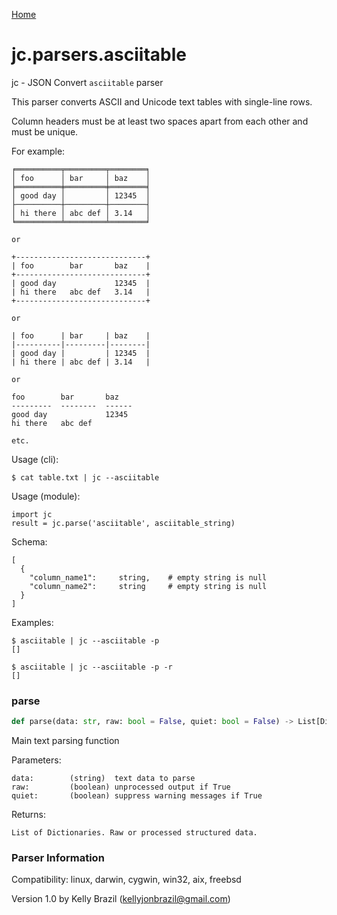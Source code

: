 [Home](https://kellyjonbrazil.github.io/jc/)
<a id="jc.parsers.asciitable"></a>

# jc.parsers.asciitable

jc - JSON Convert `asciitable` parser

This parser converts ASCII and Unicode text tables with single-line rows.

Column headers must be at least two spaces apart from each other and must
be unique.

For example:

    ╒══════════╤═════════╤════════╕
    │ foo      │ bar     │ baz    │
    ╞══════════╪═════════╪════════╡
    │ good day │         │ 12345  │
    ├──────────┼─────────┼────────┤
    │ hi there │ abc def │ 3.14   │
    ╘══════════╧═════════╧════════╛

    or

    +-----------------------------+
    | foo        bar       baz    |
    +-----------------------------+
    | good day             12345  |
    | hi there   abc def   3.14   |
    +-----------------------------+

    or

    | foo      | bar     | baz    |
    |----------|---------|--------|
    | good day |         | 12345  |
    | hi there | abc def | 3.14   |

    or

    foo        bar       baz
    ---------  --------  ------
    good day             12345
    hi there   abc def

    etc.

Usage (cli):

    $ cat table.txt | jc --asciitable

Usage (module):

    import jc
    result = jc.parse('asciitable', asciitable_string)

Schema:

    [
      {
        "column_name1":     string,    # empty string is null
        "column_name2":     string     # empty string is null
      }
    ]

Examples:

    $ asciitable | jc --asciitable -p
    []

    $ asciitable | jc --asciitable -p -r
    []

<a id="jc.parsers.asciitable.parse"></a>

### parse

```python
def parse(data: str, raw: bool = False, quiet: bool = False) -> List[Dict]
```

Main text parsing function

Parameters:

    data:        (string)  text data to parse
    raw:         (boolean) unprocessed output if True
    quiet:       (boolean) suppress warning messages if True

Returns:

    List of Dictionaries. Raw or processed structured data.

### Parser Information
Compatibility:  linux, darwin, cygwin, win32, aix, freebsd

Version 1.0 by Kelly Brazil (kellyjonbrazil@gmail.com)

